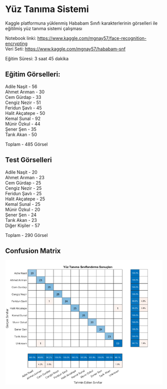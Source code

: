# Yüz Tanıma Sistemi
Kaggle platformuna yüklenmiş Hababam Sınıfı karakterlerinin görselleri ile eğitilmiş yüz tanıma sistemi çalışması

Notebook linki:	https://www.kaggle.com/mgnay57/face-recognition-encrypting  
Veri Seti:	https://www.kaggle.com/mgnay57/hababam-snf


Eğitim Süresi: 3 saat 45 dakika

## Eğitim Görselleri:

Adile Naşit -    56  
Ahmet Arıman -   30  
Cem Gürdap -     33  
Cengiz Nezir -   51  
Feridun Şavlı -  45  
Halit Akçatepe - 50  
Kemal Sunal -    92  
Münir Özkul -    44  
Şener Şen -      35  
Tarık Akan -     50  

Toplam -         485 Görsel

## Test Görselleri

Adile Naşit -    20  
Ahmet Arıman -   23  
Cem Gürdap -     25  
Cengiz Nezir -   25  
Feridun Şavlı -  25  
Halit Akçatepe - 25  
Kemal Sunal -    25  
Münir Özkul -    20  
Şener Şen -      24  
Tarık Akan -     23  
Diğer Kişiler -  57  

Toplam -         290 Görsel  

## Confusion Matrix
![Image](https://raw.githubusercontent.com/mgnay/yuz_tanima/main/results/skor.png)
